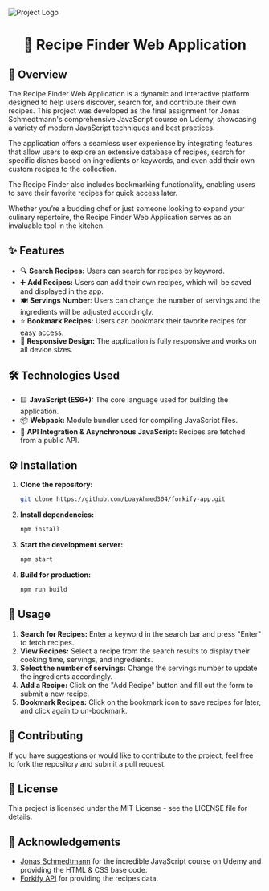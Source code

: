 ![Project Logo](https://forkify-v2.netlify.app/logo.09084f39.png)

<h1 align="center">🍲 Recipe Finder Web Application</h1>

## 📝 Overview

The Recipe Finder Web Application is a dynamic and interactive platform designed to help users discover, search for, and contribute their own recipes. This project was developed as the final assignment for Jonas Schmedtmann's comprehensive JavaScript course on Udemy, showcasing a variety of modern JavaScript techniques and best practices.

The application offers a seamless user experience by integrating features that allow users to explore an extensive database of recipes, search for specific dishes based on ingredients or keywords, and even add their own custom recipes to the collection.

The Recipe Finder also includes bookmarking functionality, enabling users to save their favorite recipes for quick access later. 

Whether you’re a budding chef or just someone looking to expand your culinary repertoire, the Recipe Finder Web Application serves as an invaluable tool in the kitchen.

## ✨ Features

- 🔍 **Search Recipes:** Users can search for recipes by keyword.
- ➕ **Add Recipes:** Users can add their own recipes, which will be saved and displayed in the app.
- 🍽️ **Servings Number**: Users can change the number of servings and the ingredients will be adjusted accordingly.
- ⭐ **Bookmark Recipes:** Users can bookmark their favorite recipes for easy access.
- 📱 **Responsive Design:** The application is fully responsive and works on all device sizes.

## 🛠️ Technologies Used

- 🟨 **JavaScript (ES6+):** The core language used for building the application.
- 📦 **Webpack:** Module bundler used for compiling JavaScript files.
- 🍴 **API Integration & Asynchronous JavaScript:** Recipes are fetched from a public API.

## ⚙️ Installation

1. **Clone the repository:**

    ```bash
    git clone https://github.com/LoayAhmed304/forkify-app.git
    ```

2. **Install dependencies:**

    ```bash
    npm install
    ```

3. **Start the development server:**

    ```bash
    npm start
    ```

4. **Build for production:**

    ```bash
    npm run build
    ```

## 🚀 Usage

1. **Search for Recipes:** Enter a keyword in the search bar and press "Enter" to fetch recipes.
2. **View Recipes:** Select a recipe from the search results to display their cooking time, servings, and ingredients.
3. **Select the number of servings:** Change the servings number to update the ingredients accordingly.
5. **Add a Recipe:** Click on the "Add Recipe" button and fill out the form to submit a new recipe.
6. **Bookmark Recipes:** Click on the bookmark icon to save recipes for later, and click again to un-bookmark.

## 🤝 Contributing
If you have suggestions or would like to contribute to the project, feel free to fork the repository and submit a pull request.

## 📄 License
This project is licensed under the MIT License - see the LICENSE file for details.

## 🙏 Acknowledgements
- [Jonas Schmedtmann](https://x.com/jonasschmedtman) for the incredible JavaScript course on Udemy and providing the HTML & CSS base code.
- [Forkify API](https://forkify-api.herokuapp.com/v2) for providing the recipes data.
